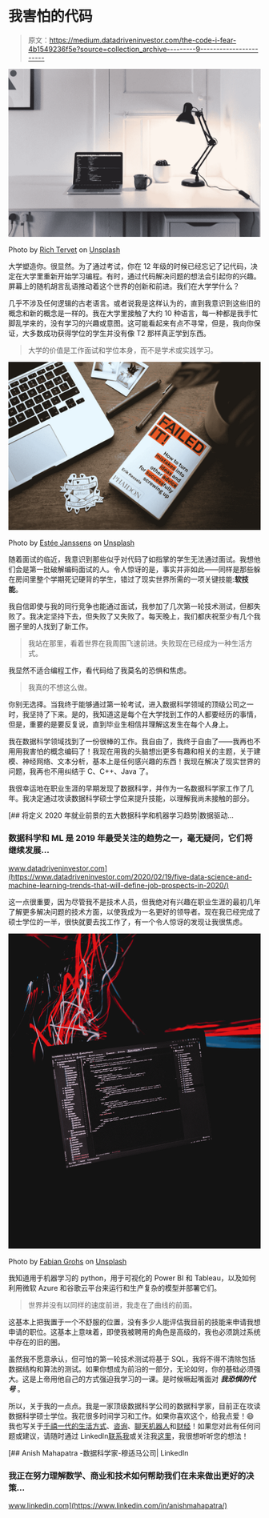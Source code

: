 # 我害怕的代码

> 原文：<https://medium.datadriveninvestor.com/the-code-i-fear-4b1549236f5e?source=collection_archive---------9----------------------->

![](img/ddc77ec42490ee1adcf44be45de8a0fa.png)

Photo by [Rich Tervet](https://unsplash.com/@richtervet?utm_source=medium&utm_medium=referral) on [Unsplash](https://unsplash.com?utm_source=medium&utm_medium=referral)

大学塑造你。很显然。为了通过考试，你在 12 年级的时候已经忘记了记代码，决定在大学里重新开始学习编程。有时，通过代码解决问题的想法会引起你的兴趣。屏幕上的随机胡言乱语推动着这个世界的创新和前进。我们在大学学什么？

几乎不涉及任何逻辑的古老语言。或者说我是这样认为的，直到我意识到这些旧的概念和新的概念是一样的。我在大学里接触了大约 10 种语言，每一种都是我手忙脚乱学来的，没有学习的兴趣或意图。这可能看起来有点不寻常，但是，我向你保证，大多数成功获得学位的学生并没有像 T2 那样真正学到东西。

> 大学的价值是工作面试和学位本身，而不是学术或实践学习。

![](img/814891dc07fbd665dc4d5dd61ea46daf.png)

Photo by [Estée Janssens](https://unsplash.com/@esteejanssens?utm_source=medium&utm_medium=referral) on [Unsplash](https://unsplash.com?utm_source=medium&utm_medium=referral)

随着面试的临近，我意识到那些似乎对代码了如指掌的学生无法通过面试。我想他们会是第一批破解编码面试的人。令人惊讶的是，事实并非如此——同样是那些躲在房间里整个学期死记硬背的学生，错过了现实世界所需的一项关键技能:**软技能**。

我自信即使与我的同行竞争也能通过面试，我参加了几次第一轮技术测试，但都失败了。我决定坚持下去，但失败了又失败了。每天晚上，我们都庆祝至少有几个我圈子里的人找到了新工作。

> 我站在那里，看着世界在我周围飞速前进。失败现在已经成为一种生活方式。

我显然不适合编程工作，看代码给了我莫名的恐惧和焦虑。

> 我真的不想这么做。

你别无选择。当我终于能够通过第一轮考试，进入数据科学领域的顶级公司之一时，我坚持了下来。是的，我知道这是每个在大学找到工作的人都要经历的事情，但是，重要的是要反复说，直到毕业生相信并理解这发生在每个人身上。

我在数据科学领域找到了一份很棒的工作。我自由了，我终于自由了——我再也不用用我害怕的概念编码了！我现在用我的头脑想出更多有趣和相关的主题，关于建模、神经网络、文本分析，基本上是任何感兴趣的东西！我现在解决了现实世界的问题，我再也不用纠结于 C、C++、Java 了。

我很幸运地在职业生涯的早期发现了数据科学，并作为一名数据科学家工作了几年。我决定通过攻读数据科学硕士学位来提升技能，以理解我尚未接触的部分。

[](https://www.datadriveninvestor.com/2020/02/19/five-data-science-and-machine-learning-trends-that-will-define-job-prospects-in-2020/) [## 将定义 2020 年就业前景的五大数据科学和机器学习趋势|数据驱动…

### 数据科学和 ML 是 2019 年最受关注的趋势之一，毫无疑问，它们将继续发展…

www.datadriveninvestor.com](https://www.datadriveninvestor.com/2020/02/19/five-data-science-and-machine-learning-trends-that-will-define-job-prospects-in-2020/) 

这一点很重要，因为尽管我不是技术人员，但我绝对有兴趣在职业生涯的最初几年了解更多解决问题的技术方面，以使我成为一名更好的领导者。现在我已经完成了硕士学位的一半，很快就要去找工作了，有一个令人惊讶的发现让我很焦虑。

![](img/e7754ecdd90a5f4d476d43ae9c2f5bdb.png)

Photo by [Fabian Grohs](https://unsplash.com/@grohsfabian?utm_source=medium&utm_medium=referral) on [Unsplash](https://unsplash.com?utm_source=medium&utm_medium=referral)

我知道用于机器学习的 python，用于可视化的 Power BI 和 Tableau，以及如何利用微软 Azure 和谷歌云平台来运行和生产复杂的模型并部署它们。

> 世界并没有以同样的速度前进，我走在了曲线的前面。

这基本上把我置于一个不舒服的位置，没有多少人能评估我目前的技能来申请我想申请的职位。这基本上意味着，即使我被聘用的角色是高级的，我也必须跳过系统中存在的旧的圈。

虽然我不愿意承认，但可怕的第一轮技术测试将基于 SQL，我将不得不清除包括数据结构和算法的测试。如果你想成为前沿的一部分，无论如何，你的基础必须强大。这是上帝用他自己的方式强迫我学习的一课。是时候噘起嘴面对 ***我恐惧的代号*** 。

所以，关于我的一点点。我是一家顶级数据科学公司的数据科学家，目前正在攻读数据科学硕士学位。我花很多时间学习和工作。如果你喜欢这个，给我点爱！😄我也写关于[千禧一代的生活方式](https://medium.com/@anishmahapatra/the-millennial-burn-out-is-real-a0acebff25ae)、[咨询](https://medium.com/@anishmahapatra/my-top-5-learnings-as-a-consultant-accc5989ec34)、[聊天机器人](https://chatbotslife.com/how-you-can-build-your-first-chatbot-using-rasa-in-under-15-minutes-ce557ea52f2f)和[财经](https://medium.com/@anishmahapatra/the-investment-guide-for-smart-noobs-9d0e2ca09457)！如果您对此有任何问题或建议，请随时通过 LinkedIn[联系我](https://www.linkedin.com/in/anishmahapatra/)或关注我[这里](https://medium.com/@anishmahapatra)，我很想听听您的想法！

[](https://www.linkedin.com/in/anishmahapatra/) [## Anish Mahapatra -数据科学家-穆适马公司| LinkedIn

### 我正在努力理解数学、商业和技术如何帮助我们在未来做出更好的决策…

www.linkedin.com](https://www.linkedin.com/in/anishmahapatra/)
